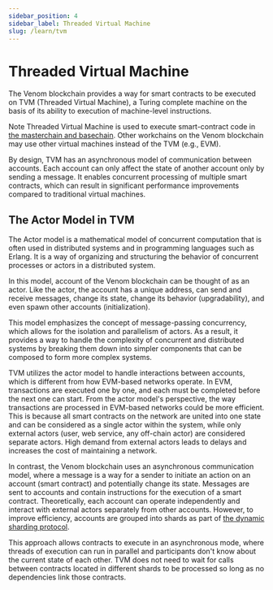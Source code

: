 ```yaml
---
sidebar_position: 4
sidebar_label: Threaded Virtual Machine
slug: /learn/tvm
---
```


# Threaded Virtual Machine

The Venom blockchain provides a way for smart contracts to be executed on TVM (Threaded Virtual Machine), a Turing complete machine on the basis of its ability to execution of machine-level instructions.

Note Threaded Virtual Machine is used to execute smart-contract code in [the masterchain and basechain](architecture.md). Other workchains on the Venom blockchain may use other virtual machines instead of the TVM (e.g., EVM).

By design, TVM has an asynchronous model of communication between accounts. Each account can only affect the state of another account only by sending a message. It enables concurrent processing of multiple smart contracts, which can result in significant performance improvements compared to traditional virtual machines.

## The Actor Model in TVM

The Actor model is a mathematical model of concurrent computation that is often used in distributed systems and in programming languages such as Erlang. It is a way of organizing and structuring the behavior of concurrent processes or actors in a distributed system.

In this model, account of the Venom blockchain can be thought of as an actor. Like the actor, the account has a unique address, can send and receive messages, change its state, change its behavior (upgradability), and even spawn other accounts (initialization).

This model emphasizes the concept of message-passing concurrency, which allows for the isolation and parallelism of actors. As a result, it provides a way to handle the complexity of concurrent and distributed systems by breaking them down into simpler components that can be composed to form more complex systems.

TVM utilizes the actor model to handle interactions between accounts, which is different from how EVM-based networks operate. In EVM, transactions are executed one by one, and each must be completed before the next one can start. From the actor model's perspective, the way transactions are processed in EVM-based networks could be more efficient. This is because all smart contracts on the network are united into one state and can be considered as a single actor within the system, while only external actors (user, web service, any off-chain actor) are considered separate actors. High demand from external actors leads to delays and increases the cost of maintaining a network.

In contrast, the Venom blockchain uses an asynchronous communication model, where a message is a way for a sender to initiate an action on an account (smart contract) and potentially change its state. Messages are sent to accounts and contain instructions for the execution of a smart contract. Theoretically, each account can operate independently and interact with external actors separately from other accounts. However, to improve efficiency, accounts are grouped into shards as part of [the dynamic sharding protocol](architecture.md#dynamic-sharding).

This approach allows contracts to execute in an asynchronous mode, where threads of execution can run in parallel and participants don't know about the current state of each other. TVM does not need to wait for calls between contracts located in different shards to be processed so long as no dependencies link those contracts.